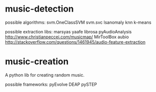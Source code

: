 # music-detection

possible algorithms:
    svm.OneClassSVM
    svm.svc
    lsanomaly
    knn
    k-means

possible extraction libs:
    marsyas
    yaafe
    librosa
    pyAudioAnalysis
    http://www.christianpeccei.com/musicmap/
    MirToolBox
    aubio
    http://stackoverflow.com/questions/1461945/audio-feature-extraction


# music-creation

A python lib for creating random music.

possible frameworks:
    pyEvolve
    DEAP
    pySTEP


